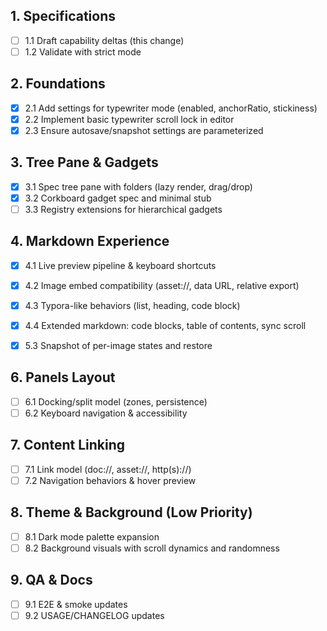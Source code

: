 ## 1. Specifications
- [ ] 1.1 Draft capability deltas (this change)
- [ ] 1.2 Validate with strict mode

## 2. Foundations
- [x] 2.1 Add settings for typewriter mode (enabled, anchorRatio, stickiness)
- [x] 2.2 Implement basic typewriter scroll lock in editor
- [x] 2.3 Ensure autosave/snapshot settings are parameterized

## 3. Tree Pane & Gadgets
- [x] 3.1 Spec tree pane with folders (lazy render, drag/drop)
- [x] 3.2 Corkboard gadget spec and minimal stub
- [ ] 3.3 Registry extensions for hierarchical gadgets

## 4. Markdown Experience
- [x] 4.1 Live preview pipeline & keyboard shortcuts
- [x] 4.2 Image embed compatibility (asset://, data URL, relative export)
- [x] 4.3 Typora-like behaviors (list, heading, code block)
- [x] 4.4 Extended markdown: code blocks, table of contents, sync scroll

- [x] 5.3 Snapshot of per-image states and restore

## 6. Panels Layout
- [ ] 6.1 Docking/split model (zones, persistence)
- [ ] 6.2 Keyboard navigation & accessibility

## 7. Content Linking
- [ ] 7.1 Link model (doc://, asset://, http(s)://)
- [ ] 7.2 Navigation behaviors & hover preview

## 8. Theme & Background (Low Priority)
- [ ] 8.1 Dark mode palette expansion
- [ ] 8.2 Background visuals with scroll dynamics and randomness

## 9. QA & Docs
- [ ] 9.1 E2E & smoke updates
- [ ] 9.2 USAGE/CHANGELOG updates

